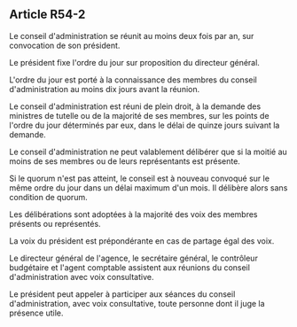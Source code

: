Article R54-2
----
Le conseil d'administration se réunit au moins deux fois par an, sur convocation
de son président.

Le président fixe l'ordre du jour sur proposition du directeur général.

L'ordre du jour est porté à la connaissance des membres du conseil
d'administration au moins dix jours avant la réunion.

Le conseil d'administration est réuni de plein droit, à la demande des ministres
de tutelle ou de la majorité de ses membres, sur les points de l'ordre du jour
déterminés par eux, dans le délai de quinze jours suivant la demande.

Le conseil d'administration ne peut valablement délibérer que si la moitié au
moins de ses membres ou de leurs représentants est présente.

Si le quorum n'est pas atteint, le conseil est à nouveau convoqué sur le même
ordre du jour dans un délai maximum d'un mois. Il délibère alors sans condition
de quorum.

Les délibérations sont adoptées à la majorité des voix des membres présents ou
représentés.

La voix du président est prépondérante en cas de partage égal des voix.

Le directeur général de l'agence, le secrétaire général, le contrôleur
budgétaire et l'agent comptable assistent aux réunions du conseil
d'administration avec voix consultative.

Le président peut appeler à participer aux séances du conseil d'administration,
avec voix consultative, toute personne dont il juge la présence utile.
